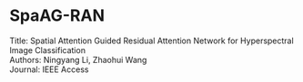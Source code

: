 # SpaAG-RAN
Title: Spatial Attention Guided Residual Attention Network for Hyperspectral Image Classification  
Authors: Ningyang Li, Zhaohui Wang  
Journal: IEEE Access  


